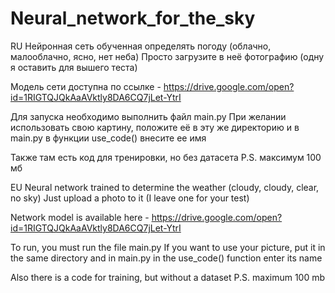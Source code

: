 # Neural_network_for_the_sky
RU
Нейронная сеть обученная определять погоду (облачно, малооблачно, ясно, нет неба)
Просто загрузите в неё фотографию (одну я оставить для вышего теста)

Модель сети доступна по ссылке - https://drive.google.com/open?id=1RIGTQJQkAaAVktly8DA6CQ7jLet-YtrI

Для запуска необходимо выполнить файл main.py
При желании использовать свою картину, положите её в эту же директорию и в main.py в функции use_code() внесите ее имя

Также там есть код для тренировки, но без датасета
P.S. максимум 100 мб

EU
Neural network trained to determine the weather (cloudy, cloudy, clear, no sky)
Just upload a photo to it (I leave one for your test)

Network model is available here - https://drive.google.com/open?id=1RIGTQJQkAaAVktly8DA6CQ7jLet-YtrI

To run, you must run the file main.py
If you want to use your picture, put it in the same directory and in main.py in the use_code() function enter its name

Also there is a code for training, but without a dataset
P.S. maximum 100 mb
